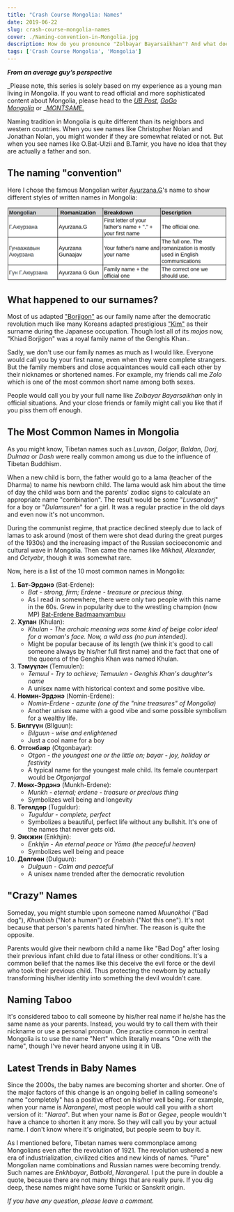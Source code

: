 ```yaml
---
title: "Crash Course Mongolia: Names"
date: 2019-06-22
slug: crash-course-mongolia-names
cover: ./Naming-convention-in-Mongolia.jpg
description: How do you pronounce "Zolbayar Bayarsaikhan"? And what does it even mean?
tags: ['Crash Course Mongolia', 'Mongolia']
---
```


_**From an average guy’s perspective**_

_Please note, this series is solely based on my experience as a young man living in Mongolia. If you want to read official and more sophisticated content about Mongolia, please head to the _[_UB Post_](https://theubposts.com/)_, _[_GoGo Mongolia_](http://mongolia.gogo.mn/)_ or _[_MONTSAME._](https://montsame.mn/en/)

Naming tradition in Mongolia is quite different than its neighbors and western countries. When you see names like Christopher Nolan and Jonathan Nolan, you might wonder if they are somewhat related or not. But when you see names like O.Bat-Ulzii and B.Tamir, you have no idea that they are actually a father and son.

## The naming "convention"

Here I chose the famous Mongolian writer [Ayurzana.G](http://ayurzana.mn/)'s name to show different styles of written names in Mongolia:

![](./ayurzana_name_structure.png)

## What happened to our surnames?

Most of us adapted ["Borjigon"](https://en.wikipedia.org/wiki/Borjigin) as our family name after the democratic revolution much like many Koreans adapted prestigious ["Kim"](https://en.wikipedia.org/wiki/Kim_(Korean_surname)) as their surname during the Japanese occupation. Though lost all of its _mojos_ now, "Khiad Borjigon" was a royal family name of the Genghis Khan..

Sadly, we don't use our family names as much as I would like. Everyone would call you by your first name, even when they were complete strangers. But the family members and close acquaintances would call each other by their nicknames or shortened names. For example, my friends call me _Zolo_ which is one of the most common short name among both sexes.

People would call you by your full name like _Zolbayar Bayarsaikhan_ only in official situations. And your close friends or family might call you like that if you piss them off enough.

## The Most Common Names in Mongolia

As you might know, Tibetan names such as _Luvsan_, _Dolgor_, _Baldan_, _Dorj_, _Dulmaa_ or _Dash_ were really common among us due to the influence of Tibetan Buddhism.

When a new child is born, the father would go to a lama (teacher of the Dharma) to name his newborn child. The lama would ask him about the time of day the child was born and the parents' zodiac signs to calculate an appropriate name "combination". The result would be some "_Luvsandorj_" for a boy or "_Dulamsuren_" for a girl. It was a regular practice in the old days and even now it's not uncommon.

During the communist regime, that practice declined steeply due to lack of lamas to ask around (most of them were shot dead during the great purges of the 1930s) and the increasing impact of the Russian socioeconomic and cultural wave in Mongolia. Then came the names like _Mikhail_, _Alexander,_ and _Octyabr_, though it was somewhat rare.

Now, here is a list of the 10 most common names in Mongolia:

1.  **Бат-Эрдэнэ** (Bat-Erdene):
    *   _Bat - strong, firm; Erdene - treasure or precious thing._
    *   As I read in somewhere, there were only two people with this name in the 60s. Grew in popularity due to the wrestling champion (now MP) [Bat-Erdene Badmaanyambuu](https://mn.wikipedia.org/wiki/%D0%91%D0%B0%D0%B4%D0%BC%D0%B0%D0%B0%D0%BD%D1%8F%D0%BC%D0%B1%D1%83%D1%83%D0%B3%D0%B8%D0%B9%D0%BD_%D0%91%D0%B0%D1%82-%D0%AD%D1%80%D0%B4%D1%8D%D0%BD%D1%8D)
2.  **Хулан** (Khulan):
    *   _Khulan - The archaic meaning was some kind of beige color ideal for a woman's face. Now, a wild ass (no pun intended)._
    *   Might be popular because of its length (we think it's good to call someone always by his/her full first name) and the fact that one of the queens of the Genghis Khan was named Khulan.
3.  **Тэмүүлэн** (Temuulen):
    *   _Temuul - Try to achieve; Temuulen - Genghis Khan's daughter's name_
    *   A unisex name with historical context and some positive vibe.
4.  **Номин-Эрдэнэ** (Nomin-Erdene):
    *   _Nomin-Erdene - azurite (one of the "nine treasures" of Mongolia)_
    *   Another unisex name with a good vibe and some possible symbolism for a wealthy life.
5.  **Билгүүн** (BIlguun):
    *   _Bilguun - wise and enlightened_
    *   Just a cool name for a boy
6.  **Отгонбаяр** (Otgonbayar):
    *   _Otgon - the youngest one or the little on; bayar - joy, holiday or festivity_
    *   A typical name for the youngest male child. Its female counterpart would be _Otgonjargal_
7.  **Мөнх-Эрдэнэ** (Munkh-Erdene):
    *   _Munkh - eternal; erdene - treasure or precious thing_
    *   Symbolizes well being and longevity
8.  **Төгөлдөр** (Tuguldur):
    *   _Tuguldur - complete, perfect_
    *   Symbolizes a beautiful, perfect life without any bullshit. It's one of the names that never gets old.
9.  **Энхжин** (Enkhjin):
    *   _Enkhjin - An eternal peace or Yāma (the peaceful heaven)_
    *   Symbolizes well being and peace
10. **Дөлгөөн** (Dulguun):
    *   _Dulguun - Calm and peaceful_
    *   A unisex name trended after the democratic revolution

## "Crazy" Names

Someday, you might stumble upon someone named _Muunokhoi_ ("Bad dog"), _Khunbish_ ("Not a human") or _Enebish_ ("Not this one"). It's not because that person's parents hated him/her. The reason is quite the opposite.

Parents would give their newborn child a name like "Bad Dog" after losing their previous infant child due to fatal illness or other conditions. It's a common belief that the names like this deceive the evil force or the devil who took their previous child. Thus protecting the newborn by actually transforming his/her identity into something the devil wouldn't care.

## Naming Taboo

It's considered taboo to call someone by his/her real name if he/she has the same name as your parents. Instead, you would try to call them with their nickname or use a personal pronoun. One practice common in central Mongolia is to use the name "Nert" which literally means "One with the name", though I've never heard anyone using it in UB.

## Latest Trends in Baby Names

Since the 2000s, the baby names are becoming shorter and shorter. One of the major factors of this change is an ongoing belief in calling someone's name "completely" has a positive effect on his/her well being. For example, when your name is _Narangerel_, most people would call you with a short version of it: "_Naraa_". But when your name is _Bat_ or _Gegee_, people wouldn't have a chance to shorten it any more. So they will call you by your actual name. I don't know where it's originated, but people seem to buy it.

As I mentioned before, Tibetan names were commonplace among Mongolians even after the revolution of 1921. The revolution ushered a new era of industrialization, civilized cities and new kinds of names. "Pure" Mongolian name combinations and Russian names were becoming trendy. Such names are _Enkhbayar_, _Batbold_, _Narangerel_. I put the pure in double a quote, because there are not many things that are really pure. If you dig deep, these names might have some Turkic or Sanskrit origin.

_If you have any question, please leave a comment._
